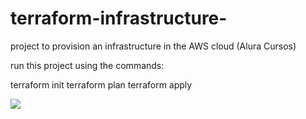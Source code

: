 # terraform-infrastructure-

project to provision an infrastructure in the AWS cloud (Alura Cursos)

run this project using the commands:

terraform init
terraform plan
terraform apply


![](https://github.com/rafaelb26-dv/terraform-infrastructure-/blob/main/terraform.gif)

